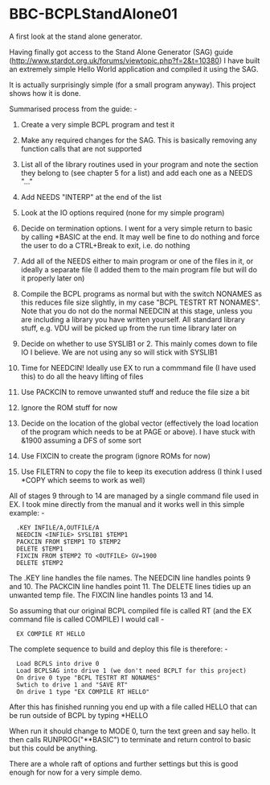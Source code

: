 # BBC-BCPLStandAlone01
A first look at the stand alone generator.

Having finally got access to the Stand Alone Generator (SAG) guide (http://www.stardot.org.uk/forums/viewtopic.php?f=2&t=10380) I have built an extremely simple Hello World application and compiled it using the SAG.

It is actually surprisingly simple (for a small program anyway). This project shows how it is done.

Summarised process from the guide: - 

1) Create a very simple BCPL program and test it

2) Make any required changes for the SAG. This is basically removing any function calls that are not supported

3) List all of the library routines used in your program and note the section they belong to (see chapter 5 for a list) and add each one as a NEEDS "..."

4) Add NEEDS "INTERP" at the end of the list

5) Look at the IO options required (none for my simple program)

6) Decide on termination options. I went for a very simple return to basic by calling *BASIC at the end. It may well be fine to do nothing and force the user to do a CTRL+Break to exit, i.e. do nothing

7) Add all of the NEEDS either to main program or one of the files in it, or ideally a separate file (I added them to the main program file but will do it properly later on)

8) Compile the BCPL programs as normal but with the switch NONAMES as this reduces file size slightly, in my case "BCPL TESTRT RT NONAMES". Note that you do not do the normal NEEDCIN at this stage, unless you are including a library you have written yourself. All standard library stuff, e.g. VDU will be picked up from the run time library later on

9) Decide on whether to use SYSLIB1 or 2. This mainly comes down to file IO I believe. We are not using any so will stick with SYSLIB1

10) Time for NEEDCIN! Ideally use EX to run a commmand file (I have used this) to do all the heavy lifting of files

11) Use PACKCIN to remove unwanted stuff and reduce the file size a bit

12) Ignore the ROM stuff for now

13) Decide on the location of the global vector (effectively the load location of the program which needs to be at PAGE or above). I have stuck with &1900 assuming a DFS of some sort

14) Use FIXCIN to create the program (ignore ROMs for now)

15) Use FILETRN to copy the file to keep its execution address (I think I used *COPY which seems to work as well)

All of stages 9 through to 14 are managed by a single command file used in EX. I took mine directly from the manual and it works well in this simple example: - 

      .KEY INFILE/A,OUTFILE/A
      NEEDCIN <INFILE> SYSLIB1 $TEMP1
      PACKCIN FROM $TEMP1 TO $TEMP2
      DELETE $TEMP1
      FIXCIN FROM $TEMP2 TO <OUTFILE> GV=1900
      DELETE $TEMP2

  The .KEY line handles the file names.
  The NEEDCIN line handles points 9 and 10.
  The PACKCIN line handles point 11.
  The DELETE lines tidies up an unwanted temp file.
  The FIXCIN line handles points 13 and 14.

So assuming that our original BCPL compiled file is called RT (and the EX command file is called COMPILE) I would call - 

      EX COMPILE RT HELLO

The complete sequence to build and deploy this file is therefore: - 

      Load BCPLS into drive 0
      Load BCPLSAG into drive 1 (we don't need BCPLT for this project)
      On drive 0 type "BCPL TESTRT RT NONAMES"
      Swtich to drive 1 and "SAVE RT"
      On drive 1 type "EX COMPILE RT HELLO"

After this has finished running you end up with a file called HELLO that can be run outside of BCPL by typing *HELLO

When run it should change to MODE 0, turn the text green and say hello. It then calls RUNPROG("**BASIC") to terminate and return control to basic but this could be anything.

There are a whole raft of options and further settings but this is good enough for now for a very simple demo.

